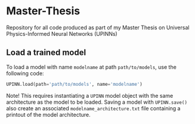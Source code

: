 # Master-Thesis
Repository for all code produced as part of my Master Thesis on Universal Physics-Informed Neural Networks (UPINNs)


## Load a trained model
To load a model with name ```modelname``` at path ```path/to/models```, use the following code:
```python
UPINN.load(path='path/to/models', name='modelname')
```

Note! This requires instantiating a ```UPINN``` model object with the same architecture as the model to be loaded. Saving a model with ```UPINN.save()``` also create an associated ```modelname_architecture.txt``` file containing a printout of the model architecture.